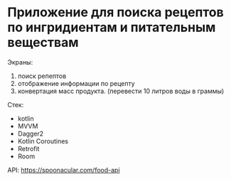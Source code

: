 # Приложение для поиска рецептов по ингридиентам и питательным веществам
Экраны:
1. поиск репептов
2. отображение информации по рецепту
3. конвертация масс продукта. (перевести 10 литров воды в граммы) 

Стек:
- kotlin
- MVVM
- Dagger2
- Kotlin Coroutines 
- Retrofit
- Room

API: https://spoonacular.com/food-api
